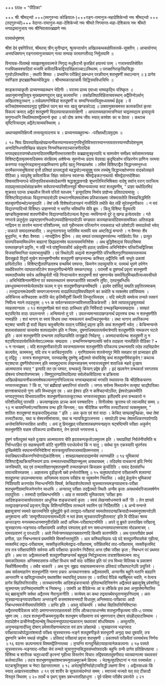 +++
title = "पीठिका"

+++
श्रीः 
श्रीमद्भ्यो +++(स्वगुरुभ्यः कोऴियाल-)+++रङ्ग-रामानुज-महादेशिकेभ्यो नमः 
श्रीमद्भ्यो +++(तद्गुरुभ्यो)+++ वेदान्त-रामानुज-महा-देशिकेभ्यो नमः 
श्रीमते निगमान्त-महा-देशिकाय नमः 
श्रीमते भगवद्रामानुजाय नमः 
श्रीनिवासपरब्रह्मणे नमः 

परमार्थभूषणम् 

श्रीशं देवं वृषगिरिरतं, श्रीमतस् त्रीन् मुनीन्द्रान्, 
श्रुत्यन्तार्यान् अखिलकथकक्षेपिसत्तर्क-सूक्तीन् । 
आचार्यानप्य् अनघधिषणान् रङ्गरामानुजाख्यान् 
नत्वा सम्यक् परमतगतीरद्य निर्मूलयामि ॥ 

विनायक-पितामहे व्यपहृतश्रुतावात्मजे 
निगृद्य मधुकैटभौ कृतहितं हयास्यं परम् । 
गजास्यपतिसेवित गजविपक्षवक्त्रादितां 
भजामि कवितार्किकद्विरदसिंहताञ्चाऽऽस्थितम् ॥ 
परपक्षनिराकृतिप्रसिद्धाः गुरवोऽतिस्थविराः ; तथापि शिष्याः । 
प्रभवन्ति परीक्षितुं प्रबन्धान् परकीयान् शतभूषणीं तथाऽन्यान् ॥ ३ 
प्रागेव स्वण्डिता इष्टब्रह्मनैष्कर्म्यसिद्धयः । 
श्रीभाष्यकारप्राचार्यैः सिद्धित्रयविधायिभिः ॥ 

शाङ्करव्याकृतीः प्राच्यनव्यप्रस्थान भेदिनीः । परास्य प्राच्य एवाध्वा भाष्यकृद्भिः परिष्कृतः ॥ 
अक्षानुमानश्रुतिसूत्र मुख्यप्रमाणदूरान् खलु कल्पयन्ति । तर्काप्रतिष्ठाविहिताव्यवस्थान् अद्वैतिनोऽर्थान् अखिलांशदुःस्थान् ॥ तर्कप्रमाणनिबिडां शतदूषणीं यः सम्यग्विभावयितुमध्यसमर्थ ईदृक् । ये कञ्चिदंशमयथावदनूद्य पूर्वक्षिप्तं पठन् बत मतः खलु खण्डकोऽद्य ॥ 
उक्तानुक्तसमस्त कल्पकलितं कृत्वा विकल्पं क्रमात् अद्वैतं शतदूषणी विदलयत्यान्नायसंरक्षिणी । 
आपातव्यवहारमात्रनियतं चाद्वतमद्यत्व इत्यादृत्ये सगुणाध्वनि स्थितिमतामद्वैतमानो वृथा ॥ 
को दोषः कश्च जीवः स्यात् कश्वेशः का च देवता । कथञ्च सृष्टिरित्याद्यम् अद्वैतेऽत्राव्यवस्थितम् ॥ 

अथाप्यज्ञमतिक्षिप्त्यै 
तत्त्वव्युत्पादनाय च । 
प्राच्यनव्यबहुग्रन्थ- 
-परीक्षार्थोऽयमुद्यमः ॥ 

८ 
१० 
श्रियः प्रियस्याखिलहेयप्रत्यनीकस्यानघरूपगुणविभूतिविस्तारस्यानन्तावतारस्यानर्घोपदेशभूतम् अनादिनिधनाविच्छिन्न संप्रदाय निगमनिकरपाञ्चरात्रगीतादिकं भगवद्बादरायणबोधायनादिपरमर्षिप्रणीतभारतशारीर कब्रह्मसूत्रवृत्त्यादि च सामग्र्येण समीक्ष्य सर्वसामरस्यवह विशिष्टाद्वैतामृतमनादिसमय संरक्षितम् अशेषेभ्यः सुमनोभ्यः प्रदाय वेदवाह्य कुदृष्टिक्षोभ परिहरणेन प्राणिनः परमया करुणया ररक्षुर्भगवद्रामानुजखामिचरणा इतीदं खलु निश्चप्रचमेव । तमिमं विशिष्टाद्वैत सिद्धान्तमनुरुध्य पारमैकान्त्यभूषितायां वृत्तौ प्रतिष्ठां प्राप्तवद्धयो महद्धयोऽभ्यसूयुषु परम तस्थेषु सिद्धान्तक्षोभणाय वादकोलाहले 
पीठिका 
३ 
व्यापृतेषु कवितार्किक सिंहाः सर्वतन्त्र स्वतन्त्राः श्रीमद्वेङ्कटनाथार्याः श्रीमद्वेदान्तदेशिकाः विष्वव्यापिन्यगाधे यतिनृपतिवचस्संपदेकार्णवे श्रद्धाशुद्धावगाहैः शुभगतिभिरभिषिक्ताः वादेषु सर्वान् परान् पराजित्य तदाप्रवृत्तवादार्थसंग्रहक्रमेण सर्वपरयन्यपरिशीलनपूर्वं श्रीमान्यव्यास्या रूपां शतदूषणीम्, 
" 
प्राज्ञा यथोदितमिदं शुक्रवत् पठन्तः प्रच्छन्नौज विजये परितो यतध्वम् " इत्युपदिश्य निर्माय प्राज्ञेभ्यः प्रतिपादयामासुः । विशिष्टविद्यासंपन्नाः विद्यारण्यादयोऽपि ग्रन्थरत्नमिदमवलोक्य प्रतिकाराक्षमा जोषमासतेति विश्वप्रसिद्धमिति शतसृपणीग्रन्थोऽप्यनुवदति । तेषां तर्फे विशेषतोऽवगाहनं नासीदिति तथेति चेत् तर्हि सुरेतभूपणीकारः । न वयं विद्यारण्यादिभ्यो विशिष्टाः प्राज्ञनणयो न भवन्ति भविष्यन्ति येति ब्रूमः । किंतु विशिष्ट वैदुष्यरपि खण्डयितुमशक्यां शतपणीचीना विद्यारण्यादितोऽप्यल्प वैदुप्याः नमपिगवन्ते दूरे तु खण्ड इत्येतावदेव । गते गणरात्रे प्रादुर्भूताः प्रकृष्टज्ञाननिधयोऽम्पयदीक्षिनादयोऽपि चण्डवात कारमहाचार्यादिसमसामयिकाः अतिसङ्कं नाद्रियन वा तारयेन मतानां परिशीलनम्, ततो गृहीनचरम परित्यागेन रायकवाड भते प्रवेशोऽपि समादर्तव्यो भवेत् ; पाकाले समादतश्चासीत् । अधुनातनास्तु जातिमिव मतमपि याव
अष्टसिद्धं मन्यन्ते । न वैष्णवाः शैव बुभूपन्ति, न शैवाः वैष्णवाः । नाप्यद्वैतिनः द्वैतिनः । तत् सम्पतं परमतदूषणसंरम्भः नापेक्षितोऽ स्ति । प्रत्युत पारम्परिकमामिवर्धनेन बाह्यानां छिद्रप्रदानमेव फलत्ययमभिनिवेशः । अथ बुद्धिवैशद्यसं पिपादयिषया परमतखण्डने प्रवृत्तिः, न तर्हि नत्रे पांशुभिरवकीर्य अहेतूनपि हठात् उपक्षिप्य अभिनिवेशेन यत्किञ्चिद्विलिख्य विजयाभिमानिता पदमाभातुमर्हति । एवं स्थितेऽपि अद्यत्वे शतभूषणीति परिभाषितनूरणिग्रामवास्तव्यस्य प्रियसुहृदो विदुपो मुखेन शतभूषणीनामैव शतदूपणी खण्डनग्रन्थः कश्चित् अद्वैतिभिः सर्वैः सभूतेः प्रकाशं प्रापितोऽस्ति । विशिष्टाद्वैतपण्डिताश्च ग्रन्थमिमं पश्यन्तः, किमनेन तदव्युत्पत्ति 
म. 
परमार्थ भूपणे 
दर्पणेन व्यर्थविस्तरेण व्याघातजटिलेन शतभूपणीग्रन्थेनेति समकण्टमाहुः । परामर्शे च दूषणार्थं प्रवृत्ता शतभूषणी स्वमतदौय्यमेव सर्वत्र आविष्कुर्वती नहि निन्दान्यायेन शतदृषण्यै शतं भूषणान्येव समर्पयितुमिच्छतीत्यध्यवसीयते । अभिनिवेशिनामनैतिनां परं स्वमतस्थापनं सम्यगकारीति स्वात्मनि तुष्टिः, एतदनुबन्धिभिः प्रबन्धुसम्माननश्चेत्येतावदेव फलम् न पुनः शतदूषणीखण्डनमीषदपि । इदमेव दर्शयितुं सम्प्रति प्रवृत्तिरस्माकम् । तत्तद्वादनामधेयमपि सम्यगजानानस्य वादप्रतिपाद्यविषयविज्ञाने का कथेति च व्यक्तमेव दर्शयिष्यामः । 
अविचिन्त्य कश्चिदवशः करोति चेत् कृतिमीदृशीं किमपि लिप्सुरस्त्विदम् । यदि समेऽपि समवेत्य तन्वते 
स्तवनं निमील्य नयने तदद्भुतम् ॥ 
११ 
क सर्वतन्त्रस्वातन्त्र्यवित्तम्तार्किककेसरी । 
केमे त्वापातदृङ्मूलव्यर्थ व्याहतवाग्वलाः ॥ 
१२ 
शतदूषणीप्रथे शतं वादाः प्रास्थिता इति निर्विवादो ग्रन्थकृच्छिप्यसम्प्रदायः । साम्प्रतं षट्पष्टिरेव वादाः उपलभ्यन्ते । अन्विष्यन्ते तु परे । उपलभ्यमानवादखण्डनार्थं प्रवृत्तश्च ग्रन्थः न शतभूषणीति नामार्हति । शतं भागान् वा स्वयं विधाय तथा नामकल्पनं कथञ्चिदनुमन्येत । तथा भागान् अपरिकल्प्य षट्षष्ट चामपि द्वौ वादौ विहाय चतुःषष्टिमेव वादान् परीक्षितुं प्रवृत्ता कृतिः कथं शतभूषणी भवेत् । केचिन्मन्यन्तेः शतत्वसंख्यायां सत्यामेव शतपदप्रयोग इति न नियमः, दूषणाधिक्यतात्पर्यमात्रेणापि शतदूषणीति नामकरण घटते इति । कामं शतभूषणीति ग्रन्थनाम तदभिप्रायमिति तत्सुहृदो निर्वहन्तु । अस्मदाचार्यग्रन्थः शतदूषणी तु न षट्पष्टिवादपर्यवसितेत्येवाऽऽस्माकः सम्प्रदायः । ग्रन्थनिगमनप्रणाल्यपि सर्वत्र तदाहता नास्तीहेति 
पीठिका 
? 
• 
५ 
न नाभ्यक्षम् । यदि शतभूषणीकारोऽपि स्वजन्मग्रामनाम शतभूषणीति परिकल्प्य प्रन्थनामापि तदेव तदभिप्रायेण कल्पयेत्, काममस्तु, यदि तत्र न काचिदनुपपत्तिः । नृरणिग्रामस्य शतसेनापुर मिति व्यवहार एवं प्राच्याहत इति तु तद्विदुः । यत्त्वत्र शतभूपण्याम्, परम्सहस्रेषु दूषणेषु अद्वैतमते संभावितेषु कथं शतदूषणीमेवाकुर्वन् ! कथञ्च षट्षष्टया दूषणैरेवोपारमन् इति स्वयमुद्भाव्य लेखनसाहसम् भगवत्तत्त्वदूषणं शताधिकं महते दुःखाय आत्मघाताय स्यात् " इत्यादि तत एव पश्यत, ग्रन्थकर्तुः कियान् प्रद्वेष इति । इदं खल्वनेन ग्रन्थकर्ता स्वगतस्य दोषस्य परेष्वारोपणमात्रम् । विष्णुपुराणप्रतिपादितया सर्वलोकविदितया च प्रक्रियया अखिलहेयप्रत्यनीकत्वमशेषकल्याणगुणनिधित्वञ्च भगवच्छब्दवाच्यं भगवति स्थापयन्तः किं श्रीदेशिकचरणाः भगवत्तत्त्वदूषकाः ? किं वा, 'परं ब्रह्मैवाज्ञं भ्रमपरिगतं संसरति । जगतः सर्वस्य मिथ्यात्वेन तत्सृष्ट चाद्यौपयिकाः ज्ञानशक्त्यादयो गुणा अपि मिथ्याभूता एव । अत ईश्वरः इति न कश्चिदन्योऽस्ति; ईश्वरोऽहमस्मीति भगवद्गुणरूप विभवापलापिनः शतभूषणीकारतत्कूटस्थाः भगवत्तत्त्वदूषकाः इतीदमपि हन्त ग्रन्थकारो न परिशीलयितुं पारयति । 
कल्याणहृदयाः प्राञ्चः कामं परुषवादिनः । विनीतवेषाः क्रूराश्च परे त्याज्यमिदं समम् ॥ 
१३ 
न चायमन्तिमोऽनवसितश्च ग्रन्थ इति चिन्त्यम् ; यतः श्रीदेशिक 
चरणैरेव तत्त्वटीकायां व्यक्तमुक्तम्, 
" 
शातितः शतदूषण्यां शङ्करादिमुधाग्रहः " इति । अतः कृता एवं शतं वादाः । केचित् साम्प्रतमुच्छिन्नाः, यथा तेषां तत्त्वटीकायाः, यथा च सेश्वरमीमांसायाः, यथा च न्यायसिद्धाञ्जनस्य । समग्रोऽपि ग्रन्थः तेषामधिकरणदर्पणादिः अन्तेवासिभिरप्यरक्षित आसीत् । अयं तु प्रियसुहृत् परीक्षाशतकप्रणयनप्रवृत्तः षट्षष्टिमपि परीक्षाः अकुर्वन् शतभूषणीति यन्नाम परिकल्प्य प्राचीकशत्, तेन ज्ञायते भगवत्तत्त्व
६ 

दूषणं ययैतदुक्तं महते दुःखाय आत्मघाताय चेति हृदयकम्पकृतोऽयमुपरम इति । यथाप्रतिज्ञं निर्वर्तनीयमिति च निर्वन्धरहित एप सहस्रभृपणी कोटि भूपणीति परार्धपर्यन्तं किं न यातु । सर्वथा पुनः एकस्यापि भूपर्णस्य दुर्भिक्षमेवेति स्पष्टमनभिनिवेशिनां शास्त्रव्युत्पत्तिभाजामवहितमनसाम् । 
स्यान्निष्प्रपञ्चीकरणनियोगाद्येकदेशिनाम् । शाब्दप्रत्यक्षवादाद्यमप्येवं त्यागमर्हति ॥ 
१४ 
भूमिकायां विशिष्टाद्वैतप्रक्रियानिरूपणं प्रायः तन्मततत्त्वार्थाविज्ञानमूलम् अयथायथम् । तदिदमेव वाचकानां हृदि निर्णयं जनयिष्यति, यत् एवं तन्मताविज्ञानमृशतभूषणी तन्मतखण्डनं कियन्नाम कुर्यादिति । 
यावद देतसंवन्धि तावत्यविरमन्नयम् । 
अज्ञत्वस्य दृढीकृत्यै ख्मो हन्तेतरोक्तिषु ॥ 
१५ 
चतुष्पष्टर्वादानां परीक्षात्मनि शतपण्यां शतद्रूपण्या उपलभ्यमानायाः अन्तिमस्य वादस्य परीक्षेत्र या व्युक्तमेण निवास्ति । अहेतुं हेतुत्वेन भूमिकायां निर्दिश्यापि करणादेव निवन्धननिति विमर्श, केचिदाशेरतेपरमते सूत्रस्वारस्यमङ्गवादमात्र-परीक्षा शतभूमणीग्रामाभिजनेनानेन व्यधायि । अन्यास्तु परीक्षाः तदद्वैतमते स्थितैः अन्यैव कृताः अयथार्थवरिजालवर्षणेन तदापूरिताः । तस्मादौ एतन्निबन्धनमिति । आह त स्वयमपि भूमिकायाम् 'परीक्षा इमाः आदिशङ्कराचार्यापरावतार आधुनिक शङ्कराचार्य कृताः । स्वयं लेखनशोधनमात्रे कर्ते 'ति । तेन ज्ञायते ततद्वादखण्डनार्थं प्रवृत्तान् विदुषः विशिन्यनिर्दिश्य तत्स्थाने स्वामिन एवं निर्दिशतीति । 
k 
अन्ये मन्यन्ते ब्रह्मसूत्राणां स्वमते खारस्यनिति पूर्वमुद्धोपे कृते तराद्वाद-परीक्षायां स्वमतोपपादनप्रक्रियादौःस्थ्यमनुपश्वन्तोऽपि अनुशयाना अपि 'सम्पूर्णोपपादनासामर्थ्येऽपि न मतं हेयम् सूत्रकारपरिगृहीतत्वात्' इति वि
पीठिका 
श्रस्य अन्तरङ्गाः मनस्समाधानमश्नुवीरन्निति आदौ अन्तिम-परीक्षाघटनमिति । अपरे तु ब्रुवते उत्तराखिव परीक्षासु सूत्रखारस्य-भङ्गवाद-परीक्षायामपि असौएवं पश्यताम् इतो मन समाधानसम्पादनमप्याशा मोदकमात्रम् । पामरप्रतारणं तु परधाऽपि । अतो निर्यन्त्रणव्याहारख्यावरणादि किमपि कारणमिति । अथ एतत्परीक्षेव प्रथमं प्रणीता, उत निबन्धनमात्रं प्रथममिति विमर्शान्तरमुदेति । अल कश्चिदभिप्रायः पढे पदे शतदूपणीवादमेकं गृहीत्वा, व्यक्तमिदं तद्वाद-परीक्षायाम्, व्यक्तीकृतमिदमेतद्वाद-परीक्षायाम्, परीक्षितमिदं ताद-परीक्षायाम्, व्यक्तीकृतमिदं तत्र तत्र परीक्षायामिति सर्वस्या अपि परीक्षायाः कृतत्वेन निर्देशात् अन्त एवैषा परीक्षा कृता ; निबन्धनं परं प्रथमत इति । अथ परः अद्वैतमताचार्यैः शतदूपणीखण्डनार्थं बहुमुखं निर्वद्धस्यास्य तत्राशक्तिमात्मनः साधु समाकलितवतः अन्तिमवादमात्र-परीक्षां विधाय सर्वो वादः परीक्षित इति परं तत्र मिथ्या विलिख्य च प्रकाशनं चिकीर्षितमासीत् । तथैव चाकारि । अथ पुनः सुहृदः साहायकमाचरन्तः प्रतिवादं परीक्षाघटनेऽपि उयुजिरे । अथ सर्वसमाहारेण शतभूपणीति नाम्ना प्रचारः अन्यथानगाशयः अद्वैतमतमपि, अन्यानीव बहूनि मतानि बाह्यानि आन्तराणि च खसिद्धान्तार्थान् यथाशक्ति स्थापयितुं प्रयतत एव । परत्विदं वैदिकं महर्षिहुमत भवति, न वेत्यत्र प्रागेव विप्रतिपत्तिरासीत् । तत्स्थापनायैव आदिशङ्कराचार्याः वृतिग्रन्थादिनिशनेन अद्वैतमतं ब्रह्मसूत्रेषु प्रवेशयितुं सूत्रमाप्यम् उपनिषद्भाष्याणि च निवबन्धुः । एवमपि आ वैदिकेभ्यः आ च लौकिके इस प्रथा अनुवर्तमानैवास्ति यद् ब्रह्मसूत्राणि सर्वथा अद्वैतस्य नैवानुलानीति । सत्येवम् का कथा तद्वयाख्येवभूतानामुपनिपदाम् । अतः सूत्रखान्याङ्गवादपरीक्षया अन्तरङ्गी कसमाश्वसनमादौ विधातुम् अन्तिमवाद-परीक्षायाः आदौ निबन्धनमवर्जनीयमापत्तिमिति । 
प्राप्ति इति । 
अस्तु यत्किमपि । सर्वथा विप्रतिपत्तिनिविष्टायाः अद्वैतस्यावैदिकत्व कोटेः प्रमाणान्तरपराहतत्वको टेरिव औत्कट्याधानमेव शतभूपणीकृत्यमा पति-ረ 
परमाथ भूषण 
तम् । तदत्र शतभूपणीक्रममनुसृत्यैव शतभूषण परीक्षमाणा वयं भूषणगतान् दोषान् संग्रहेोद्घाटयिष्यामः । तदपदेशेन प्राचीनेप्वद्वैतग्रन्थेषु स्थितानप्युपपादनप्रकारान् यथावसरं शोधयिष्यामः । अव्युत्पत्तिः, अनुन्वयइत्यादींस्तु दोषान् प्रमेयपरीक्षणव्याष्टता वयं प्राय उपेक्षामहे । सूत्रखारस्य भङ्गवाद परीक्षायाञ्चोपोद्धातांशमादौ परीक्ष्य सूत्रस्वारस्य-भङ्गे शतदूषणीकृते शतभूपणी अनूद्य यथा दूषयति, तत्र दूषणानि क्रमेण यथार्ह संगृह्णीमः । 
प्रतिवादं परीक्षायां प्रवृत्ता शतभूषणी । 
प्रकाश्यते परीक्ष्यैतां परमार्थस्य निर्णयः ॥ 
१६ 
वदन्तः कल्पनामात्रं विश्वमद्वैतिनस्तथा । 
तृप्यन्ति मानदुर्भिक्षेऽप्याहत्यानेककल्पनाः ॥ 
१७ 
परमते सूत्रस्वारस्य-भङ्गवाद-परीक्षा चेयं तन्मते सूत्रानुगुण्यसिद्धयसंभवोपपादकैः बहुभिः ग्रन्यैः प्रागेव प्रतिक्षिप्तप्राया । विशिष्य च शारीरक चतुरध्यायीं कृत्स्नां गृहीत्वा विस्तरेण विचारः तद्विषयशतदूषणीवाद व्याख्यानात्मा यथावसरं कर्तव्याऽस्ति । तदत्र शतभूषणयुक्तांशमात्रमनुपपन्नमुपक्रमे क्षिपामः । 
भेदश्रुत्युपदिष्टानां न गता परमार्थता । 
घटकश्रुतिसूक्ता च नेष्टा देहान्तरात्मता ॥ 
१८ 
अभेदश्रुतिनिर्वाहोऽप्यसिद्धी लक्षणां विना । 
अद्वैतसाधकं किं स्यात् अखारस्यादशेषतः ॥ 
१९ 
एवं शारीर के सूत्रतत्संदर्भगतं समम् । 
स्वारस्यं भज्यते यत् तत् टीकादौ विस्तृतं स्थितम् ॥ 
२० 
तदर्थे च पृथग् युक्तः प्रबन्धस्तदिहाधुना । 
पूर्व पक्षिमा परीक्षैव प्रवर्त्यते ॥ 
२१ 